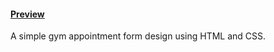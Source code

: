 #### [Preview](https://gokul-cp0.github.io/Gym_appointment_form/)
A simple gym appointment form design using HTML and CSS.
